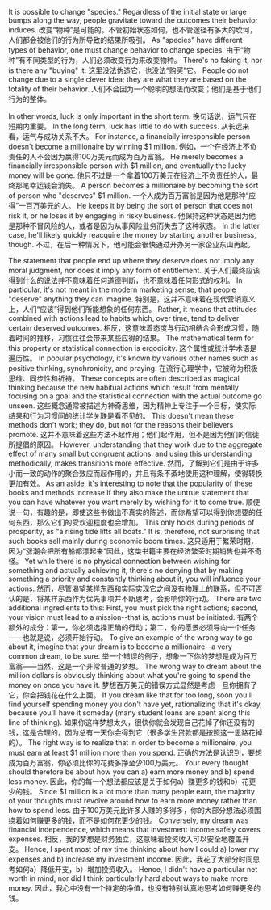 It  is  possible  to  change  "species."   Regardless  of  the  initial  state  or  large bumps  along  the  way,  people  gravitate  toward  the  outcomes  their  behavior induces. 
改变“物种”是可能的。不管初始状态如何，也不管途径有多大的坎坷，人们都会被他们的行为所导致的结果所吸引。
As  "species"  have  different  types  of  behavior,  one  must  change behavior to change species. 
由于“物种”有不同类型的行为，人们必须改变行为来改变物种。
There's no faking it, nor is there any "buying" it. 
这里没法伪造它，也没法“购买”它。
People do not change due to a single clever idea; they are what they are based on the totality of their behavior. 
人们不会因为一个聪明的想法而改变；他们是基于他们行为的整体。

In other words, luck is only important in the short term. 
换句话说，运气只在短期内重要。
In the long term, luck has little to do with success. 
从长远来看，运气与成功关系不大。
For instance, a financially irresponsible person doesn't  become  a  millionaire  by  winning  $1  million. 
例如，一个在经济上不负责任的人不会因为赢得100万美元而成为百万富翁。
He  merely  becomes  a financially irresponsible person with $1 million, and eventually the lucky money will be gone. 
他只不过是一个拿着100万美元在经济上不负责任的人，最终那笔幸运钱会消失。
A person becomes a millionaire by becoming the sort of person who "deserves" $1 million. 
一个人成为百万富翁是因为他是那种“应得”一百万美元的人。
He keeps it by being the sort of person that does not risk it, or he loses it by engaging in risky business. 
他保持这种状态是因为他是那种不冒风险的人，或者是因为从事风险业务而失去了这种状态。
In the latter case, he'll likely quickly reacquire the money by starting another business, though. 
不过，在后一种情况下，他可能会很快通过开办另一家企业东山再起。

The statement that people end up where they deserve does not  imply  any moral judgment, nor does it imply any form of entitlement. 
关于人们最终应该得到什么的说法并不意味着任何道德判断，也不意味着任何形式的权利。
In particular, it's not meant in the modern marketing sense, that people "deserve" anything they can imagine. 
特别是，这并不意味着在现代营销意义上，人们“应该”得到他们所能想象的任何东西。
Rather,  it  means  that  attitudes  combined  with  actions  lead  to  habits which, over time, tend to deliver certain deserved outcomes. 
相反，这意味着态度与行动相结合会形成习惯，随着时间的推移，习惯往往会带来某些应得的结果。
The mathematical term  for  this  property  or  statistical  connection  is  ergodicity. 
这个属性或统计学术语是遍历性。
In  popular psychology,  it's  known  by  various  other  names  such  as  positive  thinking, synchronicity,  and  praying. 
在流行心理学中，它被称为积极思维、同步性和祈祷。
These  concepts  are  often  described  as  magical thinking because the new habitual actions which result from mentally focusing on a goal and the statistical connection with the actual outcome go unseen. 
这些概念通常被描述为神奇思维，因为精神上专注于一个目标，使实际结果和行为习惯间的统计学关联是看不见的。
This doesn't mean these methods don't work; they do, but not for the reasons their believers promote. 
这并不意味着这些方法不起作用；他们起作用，但不是因为他们的信徒所提倡的原因。
However, understanding that they work due to the aggregate effect  of  many  small  but  congruent  actions,  and  using  this  understanding methodically, makes transitions more effective. 
然而，了解到它们是由于许多小而一致的动作的聚合效应而起作用的，并且有条不紊地使用这种理解，使得转换更加有效。
As an aside, it's interesting to note that the popularity of these books and methods increase if they also make the untrue statement that you can have whatever you want merely by wishing for it to come true. 
顺便说一句，有趣的是，即使这些书做出不真实的陈述，而你希望可以得到你想要的任何东西，那么它们的受欢迎程度也会增加。
This only holds during periods of prosperity, as "a rising tide lifts all  boats."  It  is,  therefore,  not  surprising  that  such  books  sell  mainly  during economic  boom  times. 
这只适用于繁荣时期，因为“涨潮会把所有船都漂起来”因此，这类书籍主要在经济繁荣时期销售也并不奇怪。
Yet  while  there  is  no  physical  connection  between wishing  for  something  and  actually  achieving  it,  there's  no  denying  that  by making something a priority and constantly thinking about it, you will influence your actions. 
然而，尽管渴望某样东西和实际实现它之间没有物理上的联系，但不可否认的是，将某样东西作为优先事项并不断思考，会影响你的行动。
There are two additional ingredients to this: First, you must pick the  right  actions;  second,  your  vision must  lead  to  a  mission--that  is,  actions must be initiated. 
有两个额外的成分：第一，你必须选择正确的行动；第二，你的愿景必须导向一个任务——也就是说，必须开始行动。
To give an example of the wrong way to go about it, imagine that your dream is to become a millionaire--a very common dream, to be sure. 
举一个错误的例子，想象一下你的梦想是成为百万富翁——当然，这是一个非常普通的梦想。
The wrong way to dream about the million dollars is obviously thinking about what you're going to spend the money on once you have it. 
梦想百万美元的错误方式显然是考虑一旦你拥有了它，你会把钱花在什么上面。
If you dream like that for  too  long,  soon  you'll  find  yourself  spending  money  you  don't  have  yet, rationalizing that it's okay, because you'll have it someday (many student loans are spent along this line of thinking). 
如果你这样梦想太久，很快你就会发现自己花掉了你还没有的钱，这是合理的，因为总有一天你会得到它（很多学生贷款都是按照这一思路花掉的）。
The right way is to realize that in order to become a millionaire, you must earn at least $1 million more than you spend. 
正确的方法是认识到，要想成为百万富翁，你必须比你的花费多挣至少100万美元。
Your every thought should therefore be about how you can a) earn more money and b) spend less money. 
因此，你的每一个想法都应该是关于如何a）赚更多的钱和b）花更少的钱。
Since $1 million is a lot more than many people earn, the  majority  of  your  thoughts  must  revolve  around  how  to  earn  more  money rather  than  how  to  spend  less. 
由于100万美元比许多人赚的多得多，你的大部分想法必须围绕着如何赚更多的钱，而不是如何花更少的钱。
Conversely,  my  dream  was  financial independence,  which  means  that  investment  income  safely  covers  expenses. 
相反，我的梦想是财务独立，这意味着投资收入可以安全地覆盖开支。
Hence,  I  spent  most  of  my  time  thinking  about  how  I  could  a)  lower  my expenses  and  b)  increase  my  investment  income. 
因此，我花了大部分时间思考如何a）降低开支，b）增加投资收入。
Hence,  I  didn't  have  a particular  net  worth  in  mind,  nor  did  I  think  particularly  hard  about  ways  to make more money.
因此，我心中没有一个特定的净值，也没有特别认真地思考如何赚更多的钱。